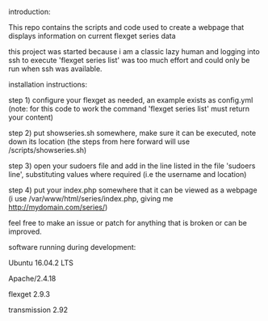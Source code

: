 

introduction:


This repo contains the scripts and code used to create a webpage that displays information on current flexget series data



this project was started because i am a classic lazy human and logging into ssh to execute 'flexget series list' was too much effort and
could only be run when ssh was available.



installation instructions:

step 1) configure your flexget as needed, an example exists as config.yml (note: for this code to work the command 'flexget series list' must return your content)

step 2) put showseries.sh somewhere, make sure it can be executed, note down its location (the steps from here forward will use /scripts/showseries.sh)

step 3) open your sudoers file and add in the line listed in the file 'sudoers line', substituting values where required (i.e the username and location)

step 4) put your index.php somewhere that it can be viewed as a webpage (i use /var/www/html/series/index.php, giving me http://mydomain.com/series/)



feel free to make an issue or patch for anything that is broken or can be improved.


software running during development:

Ubuntu 16.04.2 LTS

Apache/2.4.18

flexget 2.9.3

transmission 2.92
